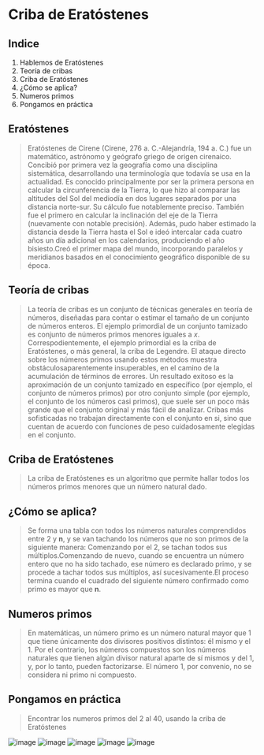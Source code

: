 # Criba de Eratóstenes

## Indice 
1. Hablemos de Eratóstenes
2. Teoría de cribas 
3. Criba de Eratóstenes
4. ¿Cómo se aplica?
5. Numeros primos 
6. Pongamos en práctica 

## Eratóstenes
>Eratóstenes de Cirene (Cirene, 276 a. C.-Alejandría, 194 a. C.) fue un matemático, astrónomo y geógrafo griego de origen
cirenaico. Concibió por primera vez la geografía como una disciplina sistemática, desarrollando una terminología que todavía se usa en la actualidad. 
Es conocido principalmente por ser la primera persona en calcular la circunferencia de la Tierra, lo que hizo al comparar las altitudes del Sol del mediodía en dos
lugares separados por una distancia norte-sur. Su cálculo fue notablemente preciso. También fue el primero en calcular la inclinación del eje de la Tierra (nuevamente 
con notable precisión). Además, pudo haber estimado la distancia desde la Tierra hasta el Sol e ideó intercalar cada cuatro años un día adicional en los calendarios,
produciendo el año bisiesto.Creó el primer mapa del mundo, incorporando paralelos y meridianos basados en el conocimiento geográfico disponible de su época.

## Teoría de cribas
>La teoría de cribas es un conjunto de técnicas generales en teoría de números, diseñadas para contar o estimar el tamaño de un conjunto de números enteros. El ejemplo
primordial de un conjunto tamizado es conjunto de números primos menores iguales a $x$. Correspodientemente, el ejemplo primordial es la criba de Eratóstenes, o más 
general, la criba de Legendre. El ataque directo sobre los números primos usando estos métodos muestra obstáculosaparentemente insuperables, en el camino de la
acumulación de términos de errores.
Un resultado exitoso es la aproximación de un conjunto tamizado en específico (por ejemplo, el conjunto de números primos) por otro conjunto simple (por ejemplo, el 
conjunto de los números casi primos), que suele ser un poco más grande que el conjunto original y más fácil de analizar. Cribas más sofisticadas no trabajan directamente
con el conjunto en si, sino que cuentan de acuerdo con funciones de peso cuidadosamente elegidas en el conjunto.

## Criba de Eratóstenes
>La criba de Eratóstenes es un algoritmo que permite hallar todos los números primos menores que un número natural dado. 

## ¿Cómo se aplica?
>Se forma una tabla con todos los números naturales comprendidos entre 2 y **n**, y se van tachando los números que no son primos de la siguiente manera:
Comenzando por el 2, se tachan todos sus múltiplos.Comenzando de nuevo, cuando se encuentra un número entero que no ha sido tachado, ese número es declarado primo,
y se procede a tachar todos sus múltiplos, así sucesivamente.El proceso termina cuando el cuadrado del siguiente número confirmado como primo es mayor que **n**.

## Numeros primos 
>En matemáticas, un número primo es un número natural mayor que 1 que tiene únicamente dos divisores positivos distintos: él mismo y el 1. Por el contrario, los números compuestos son los números naturales que tienen algún divisor natural aparte de sí mismos y del 1, y, por lo tanto, pueden factorizarse. El número 1, por convenio, no se considera ni primo ni compuesto.

## Pongamos en práctica 
>Encontrar los numeros primos del 2 al 40, usando la criba de Eratóstenes

![image](https://user-images.githubusercontent.com/112005825/186521381-8d148434-30e3-4e8c-a66c-47843032924a.png)
![image](https://user-images.githubusercontent.com/112005825/186521558-4d058cf2-d24e-477c-bfca-febc1db7677a.png)
![image](https://user-images.githubusercontent.com/112005825/186521634-d2842b4b-c1dd-4e09-b691-6519b9b9dd58.png)
![image](https://user-images.githubusercontent.com/112005825/186521680-97d53d69-7704-4c87-8dd3-f61193684349.png)
![image](https://user-images.githubusercontent.com/112005825/186521717-2a7192a3-03c2-47a7-a19e-435ae7f13741.png)
